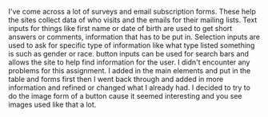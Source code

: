I've come across a lot of surveys and email subscription forms. These help the sites collect data of who visits and the emails for their mailing lists.
Text inputs for things like first name or date of birth are used to get short answers or comments, information that has to be put in. Selection inputs are used to ask for specific type of information like what type listed something is such as gender or race. button inputs can be used for search bars and allows the site to help find information for the user.
I didn't encounter any problems for this assignment. I added in the main elements and put in the table and forms first then I went back through and added in more information and refined or changed what I already had. I decided to try to do the image form of a button cause it seemed interesting and you see images used like that a lot.
